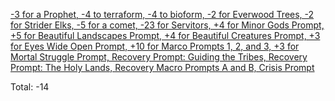 [-3 for a Prophet, -4 to terraform, -4 to bioform, -2 for Everwood Trees, -2 for Strider Elks, -5 for a comet, -23 for Servitors, +4 for Minor Gods Prompt, +5 for Beautiful Landscapes Prompt, +4 for Beautiful Creatures Prompt, +3 for Eyes Wide Open Prompt, +10 for Marco Prompts 1, 2, and 3, +3 for Mortal Struggle Prompt, Recovery Prompt: Guiding the Tribes, Recovery Prompt: The Holy Lands, Recovery Macro Prompts A and B, Crisis Prompt](https://www.reddit.com/r/GodhoodWB/comments/fv4ovs/endless_pantheon_turn_6/fmjy7pv/)

Total: -14